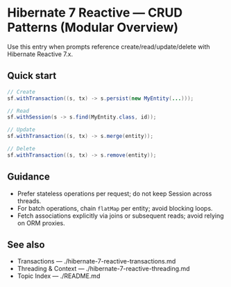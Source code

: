 # Hibernate 7 Reactive — CRUD Patterns (Modular Overview)

Use this entry when prompts reference create/read/update/delete with Hibernate Reactive 7.x.

## Quick start
```java
// Create
sf.withTransaction((s, tx) -> s.persist(new MyEntity(...)));

// Read
sf.withSession(s -> s.find(MyEntity.class, id));

// Update
sf.withTransaction((s, tx) -> s.merge(entity));

// Delete
sf.withTransaction((s, tx) -> s.remove(entity));
```

## Guidance
- Prefer stateless operations per request; do not keep Session across threads.
- For batch operations, chain `flatMap` per entity; avoid blocking loops.
- Fetch associations explicitly via joins or subsequent reads; avoid relying on ORM proxies.

## See also
- Transactions — ./hibernate-7-reactive-transactions.md
- Threading & Context — ./hibernate-7-reactive-threading.md
- Topic Index — ./README.md
